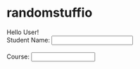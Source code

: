 # randomstuffio
<!Doctype Html>  
<Html>     
<Head>      
<Title>     
Create the Text Box  
</Title>  
</Head>  
<Body>   
Hello User! <br>   
<form>  
Student Name:  
<input type="text" name="Name" size="20">  
<br> <br>  
Course:  
<input type="text" name="Course" size="15">  
</form>  
</Body>
